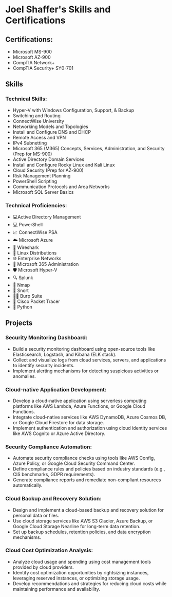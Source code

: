 # Joel Shaffer's Skills and Certifications

## Certifications:
- Microsoft MS-900
- Microsoft AZ-900
- CompTIA Network+
- CompTIA Security+ SY0-701

## Skills

### Technical Skills:
- Hyper-V with Windows Configuration, Support, & Backup
- Switching and Routing
- ConnectWise University
- Networking Models and Topologies
- Install and Configure DNS and DHCP
- Remote Access and VPN
- IPv4 Subnetting
- Microsoft 365 (M365) Concepts, Services, Administration, and Security (Prep for MS-900)
- Active Directory Domain Services
- Install and Configure Rocky Linux and Kali Linux
- Cloud Security (Prep for AZ-900)
- Risk Management Planning
- PowerShell Scripting
- Communication Protocols and Area Networks
- Microsoft SQL Server Basics

### Technical Proficiencies:
- :computer:Active Directory Management
- 💻 PowerShell
- :chart_with_upwards_trend: ConnectWise PSA
- ☁️ Microsoft Azure
- 📡 Wireshark
- 🐧 Linux Distributions
- 🌐 Enterprise Networks
- 📧 Microsoft 365 Administration
- 🛡️ Microsoft Hyper-V
- :mag: Splunk
- 📶 Nmap
- 🐉 Snort
- 🕵️‍♂️ Burp Suite
- 📡 Cisco Packet Tracer
- 🐍 Python
  

## Projects

### Security Monitoring Dashboard:
- Build a security monitoring dashboard using open-source tools like Elasticsearch, Logstash, and Kibana (ELK stack).
- Collect and visualize logs from cloud services, servers, and applications to identify security incidents.
- Implement alerting mechanisms for detecting suspicious activities or anomalies.

### Cloud-native Application Development:
- Develop a cloud-native application using serverless computing platforms like AWS Lambda, Azure Functions, or Google Cloud Functions.
- Integrate cloud-native services like AWS DynamoDB, Azure Cosmos DB, or Google Cloud Firestore for data storage.
- Implement authentication and authorization using cloud identity services like AWS Cognito or Azure Active Directory.

### Security Compliance Automation:
- Automate security compliance checks using tools like AWS Config, Azure Policy, or Google Cloud Security Command Center.
- Define compliance rules and policies based on industry standards (e.g., CIS benchmarks, GDPR requirements).
- Generate compliance reports and remediate non-compliant resources automatically.

### Cloud Backup and Recovery Solution:
- Design and implement a cloud-based backup and recovery solution for personal data or files.
- Use cloud storage services like AWS S3 Glacier, Azure Backup, or Google Cloud Storage Nearline for long-term data retention.
- Set up backup schedules, retention policies, and data encryption mechanisms.

### Cloud Cost Optimization Analysis:
- Analyze cloud usage and spending using cost management tools provided by cloud providers.
- Identify cost optimization opportunities by rightsizing instances, leveraging reserved instances, or optimizing storage usage.
- Develop recommendations and strategies for reducing cloud costs while maintaining performance and availability.
